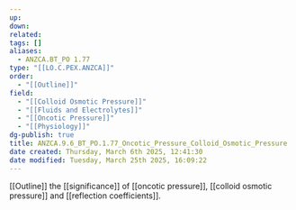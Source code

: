 ```yaml
---
up: 
down: 
related: 
tags: []
aliases:
  - ANZCA.BT_PO 1.77
type: "[[LO.C.PEX.ANZCA]]"
order:
  - "[[Outline]]"
field:
  - "[[Colloid Osmotic Pressure]]"
  - "[[Fluids and Electrolytes]]"
  - "[[Oncotic Pressure]]"
  - "[[Physiology]]"
dg-publish: true
title: ANZCA.9.6_BT_PO.1.77_Oncotic_Pressure_Colloid_Osmotic_Pressure
date created: Thursday, March 6th 2025, 12:41:30
date modified: Tuesday, March 25th 2025, 16:09:22
---
```


[[Outline]] the [[significance]] of [[oncotic pressure]], [[colloid osmotic pressure]] and [[reflection coefficients]].
